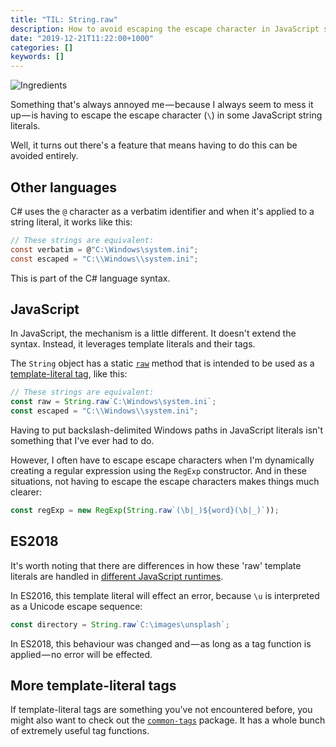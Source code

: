 ```yaml
---
title: "TIL: String.raw"
description: How to avoid escaping the escape character in JavaScript string literals
date: "2019-12-21T11:22:00+1000"
categories: []
keywords: []
---
```


![Ingredients](title.jpeg "Photo by Icons8 Team on Unsplash")

Something that's always annoyed me — because I always seem to mess it up — is having to escape the escape character (`\`) in some JavaScript string literals.

Well, it turns out there's a feature that means having to do this can be avoided entirely.

## Other languages

C# uses the `@` character as a verbatim identifier and when it's applied to a string literal, it works like this:

```csharp
// These strings are equivalent:
const verbatim = @"C:\Windows\system.ini";
const escaped = "C:\\Windows\\system.ini";
```

This is part of the C# language syntax.

## JavaScript

In JavaScript, the mechanism is a little different. It doesn't extend the syntax. Instead, it leverages template literals and their tags.

The `String` object has a static [`raw`](https://developer.mozilla.org/en-US/docs/Web/JavaScript/Reference/Global_Objects/String/raw) method that is intended to be used as a [template-literal tag](https://developer.mozilla.org/en-US/docs/Web/JavaScript/Reference/Template_literals#Tagged_templates), like this:

```js
// These strings are equivalent:
const raw = String.raw`C:\Windows\system.ini`;
const escaped = "C:\\Windows\\system.ini";
```

Having to put backslash-delimited Windows paths in JavaScript literals isn't something that I've ever had to do.

However, I often have to escape escape characters when I'm dynamically creating a regular expression using the `RegExp` constructor. And in these situations, not having to escape the escape characters makes things much clearer:

```js
const regExp = new RegExp(String.raw`(\b|_)${word}(\b|_)`));
```

## ES2018

It's worth noting that there are differences in how these 'raw' template literals are handled in [different JavaScript runtimes](https://developer.mozilla.org/en-US/docs/Web/JavaScript/Reference/Template_literals#Tagged_templates_and_escape_sequences).

In ES2016, this template literal will effect an error, because `\u` is interpreted as a Unicode escape sequence:

```js
const directory = String.raw`C:\images\unsplash`;
```

In ES2018, this behaviour was changed and — as long as a tag function is applied — no error will be effected.

## More template-literal tags

If template-literal tags are something you've not encountered before, you might also want to check out the [`common-tags`](https://github.com/declandewet/common-tags) package. It has a whole bunch of extremely useful tag functions.
